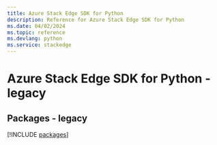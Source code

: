 ```yaml
---
title: Azure Stack Edge SDK for Python
description: Reference for Azure Stack Edge SDK for Python
ms.date: 04/02/2024
ms.topic: reference
ms.devlang: python
ms.service: stackedge
---
```

# Azure Stack Edge SDK for Python - legacy
## Packages - legacy
[!INCLUDE [packages](stack-edge-index.md)]
